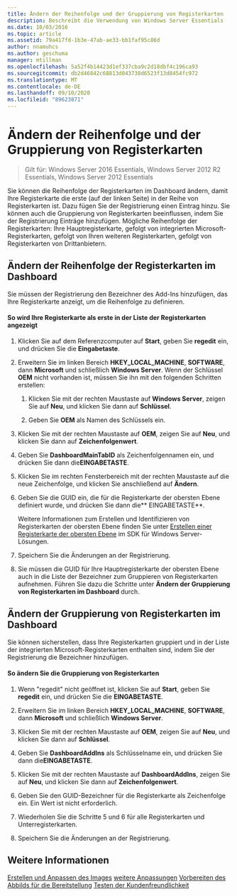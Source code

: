 ```yaml
---
title: Ändern der Reihenfolge und der Gruppierung von Registerkarten
description: Beschreibt die Verwendung von Windows Server Essentials
ms.date: 10/03/2016
ms.topic: article
ms.assetid: 79a417fd-1b3e-47ab-ae33-bb1faf95c86d
author: nnamuhcs
ms.author: geschuma
manager: mtillman
ms.openlocfilehash: 5a52f4b14423d1ef337cba9c2d18dbf4c196ca93
ms.sourcegitcommit: db2d46842c68813d043738d6523f13d8454fc972
ms.translationtype: MT
ms.contentlocale: de-DE
ms.lasthandoff: 09/10/2020
ms.locfileid: "89623871"
---
```

# <a name="change-the-order-and-grouping-of-tabs"></a>Ändern der Reihenfolge und der Gruppierung von Registerkarten

>Gilt für: Windows Server 2016 Essentials, Windows Server 2012 R2 Essentials, Windows Server 2012 Essentials

Sie können die Reihenfolge der Registerkarten im Dashboard ändern, damit Ihre Registerkarte die erste (auf der linken Seite) in der Reihe von Registerkarten ist. Dazu fügen Sie der Registrierung einen Eintrag hinzu. Sie können auch die Gruppierung von Registerkarten beeinflussen, indem Sie der Registrierung Einträge hinzufügen. Mögliche Reihenfolge der Registerkarten: Ihre Hauptregisterkarte, gefolgt von integrierten Microsoft-Registerkarten, gefolgt von Ihren weiteren Registerkarten, gefolgt von Registerkarten von Drittanbietern.

## <a name="change-the-order-of-the-tabs-in-the-dashboard"></a>Ändern der Reihenfolge der Registerkarten im Dashboard
 Sie müssen der Registrierung den Bezeichner des Add-Ins hinzufügen, das Ihre Registerkarte anzeigt, um die Reihenfolge zu definieren.

#### <a name="to-display-your-tab-first-in-the-list-of-tabs"></a>So wird Ihre Registerkarte als erste in der Liste der Registerkarten angezeigt

1.  Klicken Sie auf dem Referenzcomputer auf **Start**, geben Sie **regedit** ein, und drücken Sie die **Eingabetaste**.

2.  Erweitern Sie im linken Bereich **HKEY_LOCAL_MACHINE**, **SOFTWARE**, dann **Microsoft** und schließlich **Windows Server**. Wenn der Schlüssel **OEM** nicht vorhanden ist, müssen Sie ihn mit den folgenden Schritten erstellen:

    1.  Klicken Sie mit der rechten Maustaste auf **Windows Server**, zeigen Sie auf **Neu**, und klicken Sie dann auf **Schlüssel**.

    2.  Geben Sie **OEM** als Namen des Schlüssels ein.

3.  Klicken Sie mit der rechten Maustaste auf **OEM**, zeigen Sie auf **Neu**, und klicken Sie dann auf **Zeichenfolgenwert**.

4.  Geben Sie **DashboardMainTabID** als Zeichenfolgennamen ein, und drücken Sie dann die**EINGABETASTE**.

5.  Klicken Sie im rechten Fensterbereich mit der rechten Maustaste auf die neue Zeichenfolge, und klicken Sie anschließend auf **Ändern**.

6.  Geben Sie die GUID ein, die für die Registerkarte der obersten Ebene definiert wurde, und drücken Sie dann die** EINGABETASTE**.

     Weitere Informationen zum Erstellen und Identifizieren von Registerkarten der obersten Ebene finden Sie unter [Erstellen einer Registerkarte der obersten Ebene](/previous-versions/windows/server-essentials/gg513957(v=msdn.10)) im SDK für Windows Server-Lösungen.

7.  Speichern Sie die Änderungen an der Registrierung.

8.  Sie müssen die GUID für Ihre Hauptregisterkarte der obersten Ebene auch in die Liste der Bezeichner zum Gruppieren von Registerkarten aufnehmen. Führen Sie dazu die Schritte unter **Ändern der Gruppierung von Registerkarten im Dashboard** durch.

## <a name="change-the-grouping-of-tabs-in-the-dashboard"></a>Ändern der Gruppierung von Registerkarten im Dashboard
 Sie können sicherstellen, dass Ihre Registerkarten gruppiert und in der Liste der integrierten Microsoft-Registerkarten enthalten sind, indem Sie der Registrierung die Bezeichner hinzufügen.

#### <a name="to-change-the-grouping-of-tabs"></a>So ändern Sie die Gruppierung von Registerkarten

1.  Wenn "regedit" nicht geöffnet ist, klicken Sie auf **Start**, geben Sie **regedit** ein, und drücken Sie die **EINGABETASTE**.

2.  Erweitern Sie im linken Bereich **HKEY_LOCAL_MACHINE**, **SOFTWARE**, dann **Microsoft** und schließlich **Windows Server**.

3.  Klicken Sie mit der rechten Maustaste auf **OEM**, zeigen Sie auf **Neu**, und klicken Sie dann auf **Schlüssel**.

4.  Geben Sie **DashboardAddIns** als Schlüsselname ein, und drücken Sie dann die**EINGABETASTE**.

5.  Klicken Sie mit der rechten Maustaste auf **DashboardAddIns**, zeigen Sie auf **Neu**, und klicken Sie dann auf **Zeichenfolgenwert**.

6.  Geben Sie den GUID-Bezeichner für die Registerkarte als Zeichenfolge ein. Ein Wert ist nicht erforderlich.

7.  Wiederholen Sie die Schritte 5 und 6 für alle Registerkarten und Unterregisterkarten.

8.  Speichern Sie die Änderungen an der Registrierung.

## <a name="see-also"></a>Weitere Informationen
 [Erstellen und Anpassen des Images](Creating-and-Customizing-the-Image.md) [weitere Anpassungen](Additional-Customizations.md) [Vorbereiten des Abbilds für die Bereitstellung](Preparing-the-Image-for-Deployment.md) [Testen der Kundenfreundlichkeit](Testing-the-Customer-Experience.md)